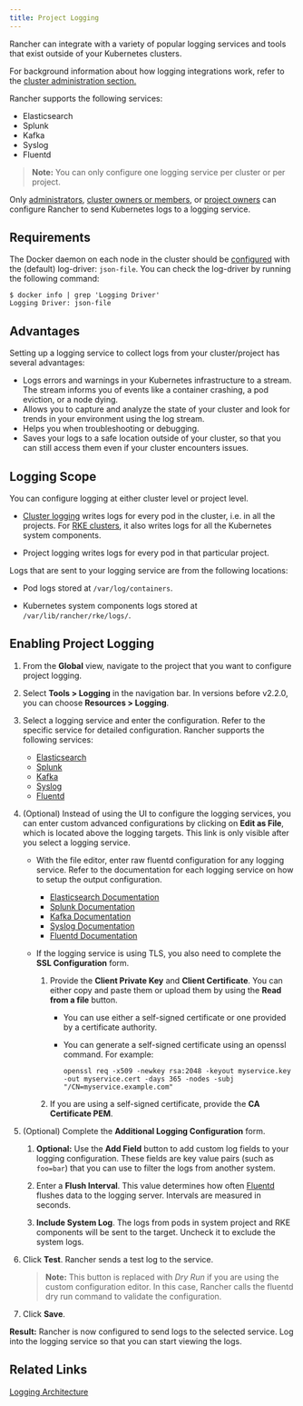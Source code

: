 ```yaml
---
title: Project Logging
---
```


Rancher can integrate with a variety of popular logging services and tools that exist outside of your Kubernetes clusters.

For background information about how logging integrations work, refer to the [cluster administration section.](../../pages-for-subheaders/cluster-logging.md#how-logging-integrations-work)

Rancher supports the following services:

- Elasticsearch
- Splunk
- Kafka
- Syslog
- Fluentd

>**Note:** You can only configure one logging service per cluster or per project.

Only [administrators](../../how-to-guides/advanced-user-guides/authentication-permissions-and-global-configuration/manage-role-based-access-control-rbac/global-permissions.md), [cluster owners or members](../../how-to-guides/advanced-user-guides/authentication-permissions-and-global-configuration/manage-role-based-access-control-rbac/cluster-and-project-roles.md#cluster-roles), or [project owners](../../how-to-guides/advanced-user-guides/authentication-permissions-and-global-configuration/manage-role-based-access-control-rbac/cluster-and-project-roles.md#project-roles) can configure Rancher to send Kubernetes logs to a logging service.

## Requirements

The Docker daemon on each node in the cluster should be [configured](https://docs.docker.com/config/containers/logging/configure/) with the (default) log-driver: `json-file`. You can check the log-driver by running the following command:

```
$ docker info | grep 'Logging Driver'
Logging Driver: json-file
```

## Advantages

Setting up a logging service to collect logs from your cluster/project has several advantages:

- Logs errors and warnings in your Kubernetes infrastructure to a stream. The stream informs you of events like a container crashing, a pod eviction, or a node dying.
- Allows you to capture and analyze the state of your cluster and look for trends in your environment using the log stream.
- Helps you when troubleshooting or debugging.
- Saves your logs to a safe location outside of your cluster, so that you can still access them even if your cluster encounters issues.

## Logging Scope

You can configure logging at either cluster level or project level.

- [Cluster logging](../../pages-for-subheaders/cluster-logging.md) writes logs for every pod in the cluster, i.e. in all the projects. For [RKE clusters](../../pages-for-subheaders/launch-kubernetes-with-rancher.md), it also writes logs for all the Kubernetes system components.

- Project logging writes logs for every pod in that particular project.

Logs that are sent to your logging service are from the following locations:

  - Pod logs stored at `/var/log/containers`.

  - Kubernetes system components logs stored at `/var/lib/rancher/rke/logs/`.

## Enabling Project Logging

1. From the **Global** view, navigate to the project that you want to configure project logging.

1. Select **Tools > Logging** in the navigation bar. In versions before v2.2.0, you can choose **Resources > Logging**.

1. Select a logging service and enter the configuration. Refer to the specific service for detailed configuration. Rancher supports the following services:

   - [Elasticsearch](../../explanations/integrations-in-rancher/cluster-logging/elasticsearch.md)
   - [Splunk](../../explanations/integrations-in-rancher/cluster-logging/splunk.md)
   - [Kafka](../../explanations/integrations-in-rancher/cluster-logging/kafka.md)
   - [Syslog](../../explanations/integrations-in-rancher/cluster-logging/syslog.md)
   - [Fluentd](../../explanations/integrations-in-rancher/cluster-logging/fluentd.md)

1. (Optional) Instead of using the UI to configure the logging services, you can enter custom advanced configurations by clicking on **Edit as File**, which is located above the logging targets. This link is only visible after you select a logging service.

    - With the file editor, enter raw fluentd configuration for any logging service. Refer to the documentation for each logging service on how to setup the output configuration.

       - [Elasticsearch Documentation](https://github.com/uken/fluent-plugin-elasticsearch)
       - [Splunk Documentation](https://github.com/fluent/fluent-plugin-splunk)
       - [Kafka Documentation](https://github.com/fluent/fluent-plugin-kafka)
       - [Syslog Documentation](https://github.com/dlackty/fluent-plugin-remote_syslog)
       - [Fluentd Documentation](https://docs.fluentd.org/v1.0/articles/out_forward)

   - If the logging service is using TLS, you also need to complete the **SSL Configuration** form.
       1. Provide the **Client Private Key** and **Client Certificate**. You can either copy and paste them or upload them by using the **Read from a file** button.

           - You can use either a self-signed certificate or one provided by a certificate authority.

           - You can generate a self-signed certificate using an openssl command. For example:

                ```
                openssl req -x509 -newkey rsa:2048 -keyout myservice.key -out myservice.cert -days 365 -nodes -subj "/CN=myservice.example.com"
                ```
       2. If you are using a self-signed certificate, provide the **CA Certificate PEM**.

1. (Optional) Complete the **Additional Logging Configuration** form.

    1. **Optional:** Use the **Add Field** button to add custom log fields to your logging configuration. These fields are key value pairs (such as `foo=bar`) that you can use to filter the logs from another system.

    1. Enter a **Flush Interval**. This value determines how often [Fluentd](https://www.fluentd.org/) flushes data to the logging server. Intervals are measured in seconds.

    1. **Include System Log**. The logs from pods in system project and RKE components will be sent to the target. Uncheck it to exclude the system logs.

1. Click **Test**. Rancher sends a test log to the service.

    > **Note:** This button is replaced with _Dry Run_ if you are using the custom configuration editor. In this case, Rancher calls the fluentd dry run command to validate the configuration.

1. Click **Save**.

**Result:** Rancher is now configured to send logs to the selected service. Log into the logging service so that you can start viewing the logs.

## Related Links

[Logging Architecture](https://kubernetes.io/docs/concepts/cluster-administration/logging/)
